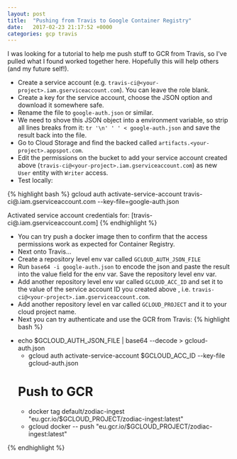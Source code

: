 ```yaml
---
layout: post
title:  "Pushing from Travis to Google Container Registry"
date:   2017-02-23 21:17:52 +0000
categories: gcp travis
---
```


I was looking for a tutorial to help me push stuff to GCR from Travis, so I've pulled what I found worked together here.
Hopefully this will help others (and my future self!).


* Create a service account (e.g. `travis-ci@<your-project>.iam.gserviceaccount.com`). You can leave the role blank.
* Create a key for the service account, choose the JSON option and download it somewhere safe.
* Rename the file to `google-auth.json` or similar.
* We need to shove this JSON object into a environment variable, so strip all lines breaks from it: `tr '\n' ' ' < google-auth.json` and save the result back into the file.
* Go to Cloud Storage and find the backed called `artifacts.<your-project>.appspot.com`.
* Edit the permissions on the bucket to add your service account created above (`travis-ci@<your-project>.iam.gserviceaccount.com`) as new `User` entity with `Writer` access.
* Test locally:

{% highlight bash %}
gcloud auth activate-service-account travis-ci@<your-project>.iam.gserviceaccount.com --key-file=google-auth.json

Activated service account credentials for: [travis-ci@<your-project>.iam.gserviceaccount.com]
{% endhighlight %}

* You can try push a docker image then to confirm that the access permissions work as expected for Container Registry.
* Next onto Travis…
* Create a repository level env var called `GCLOUD_AUTH_JSON_FILE`
* Run `base64 -i google-auth.json` to encode the json and paste the result into the value field for the env var. Save the repository level env var.
* Add another repository level env var called `GCLOUD_ACC_ID` and set it to the value of the service account ID you created above , i.e.  `travis-ci@<your-project>.iam.gserviceaccount.com`.
* Add another repository level en var called `GCLOUD_PROJECT` and it to your cloud project name.
* Next you can try authenticate and use the GCR  from Travis:
{% highlight bash %}
- echo $GCLOUD_AUTH_JSON_FILE | base64 --decode > gcloud-auth.json
  - gcloud auth activate-service-account $GCLOUD_ACC_ID --key-file gcloud-auth.json
  # Push to GCR
  - docker tag default/zodiac-ingest "eu.gcr.io/$GCLOUD_PROJECT/zodiac-ingest:latest"
  - gcloud docker -- push "eu.gcr.io/$GCLOUD_PROJECT/zodiac-ingest:latest"

{% endhighlight %}


